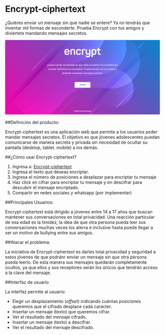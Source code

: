 # Encrypt-ciphertext

¿Quiéres enviar un mensaje sin que nadie se entere? Ya no tendrás que inventar mil formas de esconderte. Prueba Encrypt con tus amigos y diviértete mandando mensajes secretos.

![pantalla](img/captura1.png)

##Definición del producto:

Encrypt-ciphertext es una aplicación web que permite a los usuarios poder mandar mensajes secretos. El objetivo es que jóvenes adolescentes puedan comunicarse de manera secreta y privada sin necesidad de ocultar su pantalla (desktop, tablet. mobile) a los demás.

##¿Cómo usar Encrypt-ciphertext? 

1. Ingresa a: [Encrypt-ciphertext](https://carocampos.github.io/lim-2018-11-bc-core-am-cipher/src/)
2. Ingresa el texto que deseas encriptar.
3. Ingresa el número de posiciones a desplazar para encriptar tu mensaje
4. Haz click en cifrar para encriptar tu mensaje y en descifrar para descubrir el mensaje encriptado.
5. Compartir en redes sociales y whatsapp (por implementar)

##Principales Usuarios:

Encrypt-ciphertext está dirigido a jóvenes entre 14 a 17 años que buscan mantener sus conversaciones en total privacidad. Una reacción particular de esa edad es la timidez, la idea de que otra persona pueda leer sus conversaciones muchas veces los aterra e inclusive hasta puede llegar a ser un motivo de bullying entre sus amigos.

##Atacar el problema:

La iniciativa de Encrypt-ciphertext es darles total privacidad y seguridad a estos jóvenes de que podránr enviar un mensaje sin que otra persona pueda leerlo. De esta manera sus mensajes quedarán completamente ocultos, ya que ellos y sus receptores serán los únicos que tendrán acceso a la clave del mensaje.

##Interfaz de usuario

La interfaz permite al usuario:
- Elegir un desplazamiento (_offset_) indicando cuántas posiciones queremos que el cifrado desplace cada caracter.
- Insertar un mensaje (texto) que queremos cifrar.
- Ver el resultado del mensaje cifrado.
- Insertar un mensaje (texto) a descifrar.
- Ver el resultado del mensaje descifrado.
